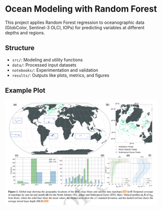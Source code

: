 # Ocean Modeling with Random Forest

This project applies Random Forest regression to oceanographic data (GlobColor, Sentinel-3 OLCI, IOPs) for predicting variables at different depths and regions.

## Structure

- `src/`: Modeling and utility functions
- `data/`: Processed input datasets
- `notebooks/`: Experimentation and validation
- `results/`: Outputs like plots, metrics, and figures

## Example Plot

![Random Forest performance](docs/img/Map.png)
